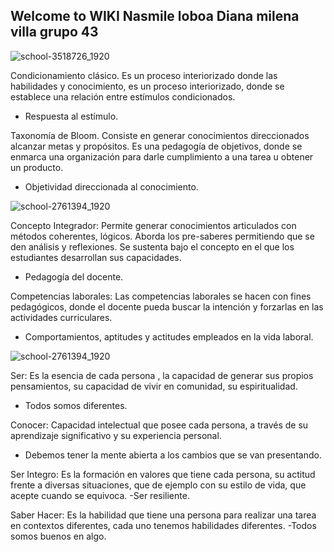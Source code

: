 ## Welcome to WIKI Nasmile loboa Diana milena villa grupo 43
![school-3518726_1920](https://user-images.githubusercontent.com/70041916/97937935-63a96f80-1d80-11eb-9073-14adca27b073.jpg)

Condicionamiento clásico.
Es un proceso interiorizado donde las habilidades y conocimiento, es un proceso
interiorizado, donde se establece una relación entre estímulos condicionados.
- Respuesta al estímulo.

Taxonomía de Bloom.
Consiste en generar conocimientos direccionados alcanzar metas y propósitos.
Es una pedagogía de objetivos, donde se enmarca una organización para darle
cumplimiento a una tarea u obtener un producto.
- Objetividad direccionada al conocimiento.

![school-2761394_1920](https://user-images.githubusercontent.com/70041916/98039183-97d36d80-1e1e-11eb-933d-7ff462c4a606.jpg)


Concepto Integrador:
Permite generar conocimientos articulados con métodos coherentes, lógicos.
Aborda los pre-saberes permitiendo que se den análisis y reflexiones. Se sustenta
bajo el concepto en el que los estudiantes desarrollan sus capacidades.
- Pedagogía del docente.

Competencias laborales:
Las competencias laborales se hacen con fines pedagógicos, donde el docente
pueda buscar la intención y forzarlas en las actividades curriculares.
- Comportamientos, aptitudes y actitudes empleados en la vida laboral.

![school-2761394_1920](https://user-images.githubusercontent.com/70041916/98039183-97d36d80-1e1e-11eb-933d-7ff462c4a606.jpg)

Ser:
Es la esencia de cada persona , la capacidad de generar sus propios
pensamientos, su capacidad de vivir en comunidad, su espiritualidad.
- Todos somos diferentes.

Conocer:
Capacidad intelectual que posee cada persona, a través de su aprendizaje
significativo y su experiencia personal.
- Debemos tener la mente abierta a los cambios que se van presentando.

Ser Integro:
Es la formación en valores que tiene cada persona, su actitud frente a diversas
situaciones, que de ejemplo con su estilo de vida, que acepte cuando se
equivoca.
-Ser resiliente.

Saber Hacer:
Es la habilidad que tiene una persona para realizar una tarea en contextos
diferentes, cada uno tenemos habilidades diferentes.
-Todos somos buenos en algo.

